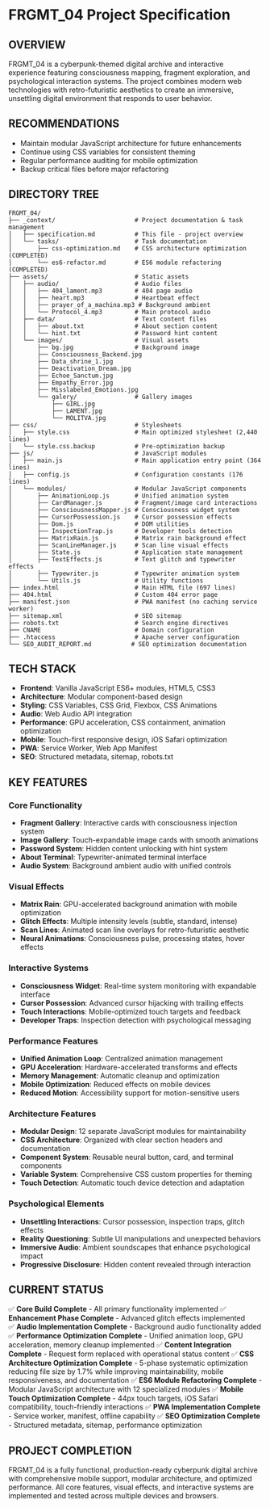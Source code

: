 # FRGMT_04 Project Specification

## OVERVIEW
FRGMT_04 is a cyberpunk-themed digital archive and interactive experience featuring consciousness mapping, fragment exploration, and psychological interaction systems. The project combines modern web technologies with retro-futuristic aesthetics to create an immersive, unsettling digital environment that responds to user behavior.

## RECOMMENDATIONS
- Maintain modular JavaScript architecture for future enhancements
- Continue using CSS variables for consistent theming
- Regular performance auditing for mobile optimization
- Backup critical files before major refactoring

## DIRECTORY TREE
```
FRGMT_04/
├── _context/                      # Project documentation & task management
│   ├── specification.md           # This file - project overview
│   └── tasks/                     # Task documentation
│       ├── css-optimization.md    # CSS architecture optimization (COMPLETED)
│       └── es6-refactor.md        # ES6 module refactoring (COMPLETED)
├── assets/                        # Static assets
│   ├── audio/                     # Audio files
│   │   ├── 404_lament.mp3         # 404 page audio
│   │   ├── heart.mp3              # Heartbeat effect
│   │   ├── prayer_of_a_machina.mp3 # Background ambient
│   │   └── Protocol_4.mp3         # Main protocol audio
│   ├── data/                      # Text content files
│   │   ├── about.txt              # About section content
│   │   └── hint.txt               # Password hint content
│   └── images/                    # Visual assets
│       ├── bg.jpg                 # Background image
│       ├── Consciousness_Backend.jpg
│       ├── Data_shrine_1.jpg
│       ├── Deactivation_Dream.jpg
│       ├── Echoe_Sanctum.jpg
│       ├── Empathy_Error.jpg
│       ├── Misslabeled_Emotions.jpg
│       └── galery/                # Gallery images
│           ├── GIRL.jpg
│           ├── LAMENT.jpg
│           └── MOLITVA.jpg
├── css/                           # Stylesheets
│   ├── style.css                  # Main optimized stylesheet (2,440 lines)
│   └── style.css.backup           # Pre-optimization backup
├── js/                            # JavaScript modules
│   ├── main.js                    # Main application entry point (364 lines)
│   ├── config.js                  # Configuration constants (176 lines)
│   └── modules/                   # Modular JavaScript components
│       ├── AnimationLoop.js       # Unified animation system
│       ├── CardManager.js         # Fragment/image card interactions
│       ├── ConsciousnessMapper.js # Consciousness widget system
│       ├── CursorPossession.js    # Cursor possession effects
│       ├── Dom.js                 # DOM utilities
│       ├── InspectionTrap.js      # Developer tools detection
│       ├── MatrixRain.js          # Matrix rain background effect
│       ├── ScanLineManager.js     # Scan line visual effects
│       ├── State.js               # Application state management
│       ├── TextEffects.js         # Text glitch and typewriter effects
│       ├── Typewriter.js          # Typewriter animation system
│       └── Utils.js               # Utility functions
├── index.html                     # Main HTML file (697 lines)
├── 404.html                       # Custom 404 error page
├── manifest.json                  # PWA manifest (no caching service worker)
├── sitemap.xml                    # SEO sitemap
├── robots.txt                     # Search engine directives
├── CNAME                          # Domain configuration
├── .htaccess                      # Apache server configuration
└── SEO_AUDIT_REPORT.md           # SEO optimization documentation
```

## TECH STACK
- **Frontend**: Vanilla JavaScript ES6+ modules, HTML5, CSS3
- **Architecture**: Modular component-based design
- **Styling**: CSS Variables, CSS Grid, Flexbox, CSS Animations
- **Audio**: Web Audio API integration
- **Performance**: GPU acceleration, CSS containment, animation optimization
- **Mobile**: Touch-first responsive design, iOS Safari optimization
- **PWA**: Service Worker, Web App Manifest
- **SEO**: Structured metadata, sitemap, robots.txt

## KEY FEATURES

### Core Functionality
- **Fragment Gallery**: Interactive cards with consciousness injection system
- **Image Gallery**: Touch-expandable image cards with smooth animations
- **Password System**: Hidden content unlocking with hint system
- **About Terminal**: Typewriter-animated terminal interface
- **Audio System**: Background ambient audio with unified controls

### Visual Effects
- **Matrix Rain**: GPU-accelerated background animation with mobile optimization
- **Glitch Effects**: Multiple intensity levels (subtle, standard, intense)
- **Scan Lines**: Animated scan line overlays for retro-futuristic aesthetic
- **Neural Animations**: Consciousness pulse, processing states, hover effects

### Interactive Systems
- **Consciousness Widget**: Real-time system monitoring with expandable interface
- **Cursor Possession**: Advanced cursor hijacking with trailing effects
- **Touch Interactions**: Mobile-optimized touch targets and feedback
- **Developer Traps**: Inspection detection with psychological messaging

### Performance Features
- **Unified Animation Loop**: Centralized animation management
- **GPU Acceleration**: Hardware-accelerated transforms and effects
- **Memory Management**: Automatic cleanup and optimization
- **Mobile Optimization**: Reduced effects on mobile devices
- **Reduced Motion**: Accessibility support for motion-sensitive users

### Architecture Features
- **Modular Design**: 12 separate JavaScript modules for maintainability
- **CSS Architecture**: Organized with clear section headers and documentation
- **Component System**: Reusable neural button, card, and terminal components
- **Variable System**: Comprehensive CSS custom properties for theming
- **Touch Detection**: Automatic touch device detection and adaptation

### Psychological Elements
- **Unsettling Interactions**: Cursor possession, inspection traps, glitch effects
- **Reality Questioning**: Subtle UI manipulations and unexpected behaviors
- **Immersive Audio**: Ambient soundscapes that enhance psychological impact
- **Progressive Disclosure**: Hidden content revealed through interaction

## CURRENT STATUS
✅ **Core Build Complete** - All primary functionality implemented
✅ **Enhancement Phase Complete** - Advanced glitch effects implemented  
✅ **Audio Implementation Complete** - Background audio functionality added
✅ **Performance Optimization Complete** - Unified animation loop, GPU acceleration, memory cleanup implemented
✅ **Content Integration Complete** - Request form replaced with operational status content
✅ **CSS Architecture Optimization Complete** - 5-phase systematic optimization reducing file size by 1.7% while improving maintainability, mobile responsiveness, and documentation
✅ **ES6 Module Refactoring Complete** - Modular JavaScript architecture with 12 specialized modules
✅ **Mobile Touch Optimization Complete** - 44px touch targets, iOS Safari compatibility, touch-friendly interactions
✅ **PWA Implementation Complete** - Service worker, manifest, offline capability
✅ **SEO Optimization Complete** - Structured metadata, sitemap, performance optimization

## PROJECT COMPLETION
FRGMT_04 is a fully functional, production-ready cyberpunk digital archive with comprehensive mobile support, modular architecture, and optimized performance. All core features, visual effects, and interactive systems are implemented and tested across multiple devices and browsers.

